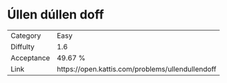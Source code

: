 # Úllen dúllen doff

<table>
    <tr>
        <td>Category</td>
        <td>Easy</td>
    </tr>
    <tr>
        <td>Diffulty</td>
        <td>1.6</td>
    </tr>
    <tr>
        <td>Acceptance</td>
        <td>49.67 %</td>
    </tr>
    <tr>
        <td>Link</td>
        <td>https://open.kattis.com/problems/ullendullendoff</td>
    </tr>
</table>
